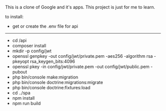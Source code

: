 This is a clone of Google and it's apps. This project is just for me to learn.


to install:
- get or create the .env file for api
---
- cd /api
- composer install
- mkdir -p config/jwt
- openssl genpkey -out config/jwt/private.pem -aes256 -algorithm rsa -pkeyopt rsa_keygen_bits:4096
- openssl pkey -in config/jwt/private.pem -out config/jwt/public.pem -pubout
- php bin/console make:migration
- php bin/console doctrine:migrations:migrate
- php bin/console doctrine:fixtures:load
- cd ../spa
- npm install
- npm run build
